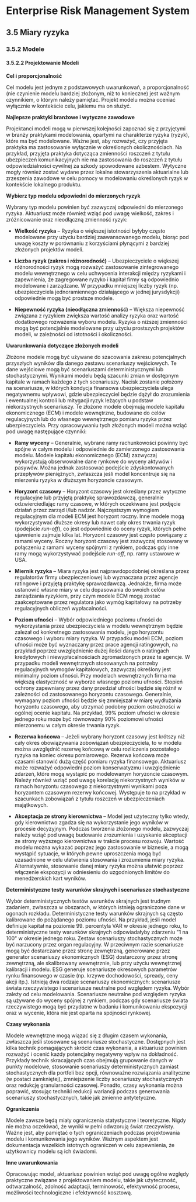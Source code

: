 # Enterprise Risk Management System

## 3.5 Miary ryzyka

### 3.5.2 Modele

#### 3.5.2.2 Projektowanie Modeli

**Cel i proporcjonalność**

Cel modelu jest jednym z podstawowych uwarunkowań, a proporcjonalność (nie czynienie modelu bardziej złożonym, niż to konieczne) jest ważnym czynnikiem, o którym należy pamiętać. Projekt modelu można oceniać wyłącznie w kontekście celu, jakiemu ma on służyć.

**Najlepsze praktyki branżowe i wytyczne zawodowe**

Projektanci modeli mogą w pierwszej kolejności zapoznać się z przyjętymi w branży praktykami modelowania, opartymi na charakterze ryzyka (ryzyk), które ma być modelowane. Ważne jest, aby rozważyć, czy przyjęta praktyka ma zastosowanie wyłącznie w określonych okolicznościach. Na przykład, przyjęta praktyka dotycząca zmienności roszczeń z tytułu ubezpieczeń komunikacyjnych nie ma zastosowania do roszczeń z tytułu odpowiedzialności cywilnej za szkody spowodowane azbestem. Wytyczne mogły również zostać wydane przez lokalne stowarzyszenia aktuarialne lub zrzeszenia zawodowe w celu pomocy w modelowaniu określonych ryzyk w kontekście lokalnego produktu.

**Wybierz typ modelu odpowiedni do mierzonych ryzyk**

Wybrany typ modelu powinien być zazwyczaj odpowiedni do mierzonego ryzyka. Aktuariusz może również wziąć pod uwagę wielkość, zakres i zróżnicowanie oraz nieodłączną zmienność ryzyk:

* **Wielkość ryzyka** – Ryzyka o większej istotności byłyby często modelowane przy użyciu bardziej zaawansowanego modelu, biorąc pod uwagę koszty w porównaniu z korzyściami płynącymi z bardziej złożonych projektów modeli.

* **Liczba ryzyk (zakres i różnorodność)** – Ubezpieczyciele o większej różnorodności ryzyk mogą rozważyć zastosowanie zintegrowanego modelu wewnętrznego w celu uchwycenia interakcji między ryzykami i zapewnienia, że zagregowane ryzyko i kapitał firmy są odpowiednio modelowane i zarządzane. W przypadku mniejszej liczby ryzyk (np. ubezpieczyciela jednoramiennego działającego w jednej jurysdykcji) odpowiednie mogą być prostsze modele.

* **Niepewność ryzyka (nieodłączna zmienność)** – Większa niepewność związana z ryzykiem zwiększa wartość analizy ryzyka oraz wartość dodatkowego rozważenia wyboru modelu. Ryzyka o niższej zmienności mogą być potencjalnie modelowane przy użyciu prostszych projektów modeli, w zależności od istotności i okoliczności.

**Uwarunkowania dotyczące złożonych modeli**

Złożone modele mogą być używane do szacowania zakresu potencjalnych przyszłych wyników dla danego zestawu scenariuszy wejściowych. Te dane wejściowe mogą być scenariuszami deterministycznymi lub stochastycznymi. Wynikami modelu będą szacunki zmian w dostępnym kapitale w ramach każdego z tych scenariuszy. Nacisk zostanie położony na scenariusze, w których kondycja finansowa ubezpieczyciela ulega negatywnemu wpływowi, gdzie ubezpieczyciel będzie dążył do zrozumienia i ewentualnej kontroli lub mitygacji ryzyk leżących u podstaw niekorzystnych scenariuszy. Te złożone modele obejmują modele kapitału ekonomicznego (ECM) i modele wewnętrzne, budowane do celów regulacyjnych lub do własnego wewnętrznego pomiaru ryzyka przez ubezpieczyciela. Przy opracowywaniu tych złożonych modeli można wziąć pod uwagę następujące czynniki:

* **Ramy wyceny** – Generalnie, wybrane ramy rachunkowości powinny być spójne w całym modelu i odpowiednie do zamierzonego zastosowania modelu. Modele kapitału ekonomicznego (ECM) zazwyczaj wykorzystują obserwowalne dane rynkowe do wyceny aktywów i pasywów. Można jednak zastosować podejście zdyskontowanych przepływów pieniężnych, zwłaszcza jeśli model koncentruje się na mierzeniu ryzyka w dłuższym horyzoncie czasowym.

* **Horyzont czasowy** – Horyzont czasowy jest określany przez wytyczne regulacyjne lub przyjętą praktykę sprawozdawczą, generalnie odzwierciedlając ramy czasowe, w których oczekiwane jest podjęcie działań przez zarząd i/lub nadzór. Najczęstszym wymogiem regulacyjnym dla modeli ECM jest horyzont roczny. Inne modele mogą wykorzystywać dłuższe okresy lub nawet cały okres trwania ryzyk (podejście *run-off*), co jest odpowiednie do oceny ryzyk, których pełne ujawnienie zajmuje kilka lat. Horyzont czasowy jest często powiązany z ramami wyceny. Roczny horyzont czasowy jest zazwyczaj stosowany w połączeniu z ramami wyceny spójnymi z rynkiem, podczas gdy inne ramy mogą wykorzystywać podejście *run-off*, np. ramy ustawowe w USA.

* **Miernik ryzyka** – Miara ryzyka jest najprawdopodobniej określana przez regulatorów firmy ubezpieczeniowej lub wyznaczana przez agencje ratingowe i przyjętą praktykę sprawozdawczą. Jednakże, firma może ustanowić własne miary w celu dopasowania do swoich celów zarządzania ryzykiem, przy czym modele ECM mogą zostać zaakceptowane przez regulatora jako wymóg kapitałowy na potrzeby regulacyjnych obliczeń wypłacalności.

* **Poziom ufności** – Wybór odpowiedniego poziomu ufności do wykorzystania przez ubezpieczyciela w modelu wewnętrznym będzie zależał od konkretnego zastosowania modelu, jego horyzontu czasowego i wyboru miary ryzyka. W przypadku modeli ECM, poziom ufności może być wyznaczany przez prace agencji ratingowych, na przykład poprzez uwzględnienie dużej ilości danych o ratingach kredytowych i niewypłacalnościach zgromadzonych przez te agencje. W przypadku modeli wewnętrznych stosowanych na potrzeby regulacyjnych wymogów kapitałowych, zazwyczaj określony jest minimalny poziom ufności. Przy modelach wewnętrznych firma ma większą elastyczność w wyborze własnego poziomu ufności. Stopień ochrony zapewniany przez dany przedział ufności będzie się różnił w zależności od zastosowanego horyzontu czasowego. Generalnie, wymagany poziom ufności będzie się zmniejszał w miarę wydłużania horyzontu czasowego, aby utrzymać podobny poziom ostrożności w ogólnej ocenie kapitału. Na przykład, 99% poziom ufności w okresie jednego roku może być równoważny 90% poziomowi ufności mierzonemu w całym okresie trwania ryzyk.

* **Rezerwa końcowa** – Jeżeli wybrany horyzont czasowy jest krótszy niż cały okres obowiązywania zobowiązań ubezpieczyciela, to w modelu można uwzględnić rezerwę końcową w celu rozliczenia pozostałego ryzyka na koniec okresu pomiarowego. Rezerwa końcowa może czasami stanowić dużą część pomiaru ryzyka finansowego. Aktuariusz może rozważyć odpowiedni poziom konserwatyzmu i uwzględnienie zdarzeń, które mogą wystąpić po modelowanym horyzoncie czasowym. Należy również wziąć pod uwagę korelację niekorzystnych wyników w ramach horyzontu czasowego z niekorzystnymi wynikami poza horyzontem czasowym rezerwy końcowej. Występuje to na przykład w szacunkach zobowiązań z tytułu roszczeń w ubezpieczeniach majątkowych.

* **Akceptacja ze strony kierownictwa** – Model jest użyteczny tylko wtedy, gdy kierownictwo zgadza się na wykorzystanie jego wyników w procesie decyzyjnym. Podczas tworzenia złożonego modelu, zazwyczaj należy wziąć pod uwagę budowanie zrozumienia i uzyskanie akceptacji ze strony wyższego kierownictwa w trakcie procesu rozwoju. Wartość modelu można wykazać poprzez jego zastosowanie w biznesie, a mogą wystąpić sytuacje, w których pewne uproszczenia mogą być uzasadnione w celu ułatwienia stosowania i zrozumienia miary ryzyka. Alternatywnie, stosowanie danej miary ryzyka można ułatwić poprzez włączenie ekspozycji w odniesieniu do uzgodnionych limitów do menedżerskich kart wyników.

**Deterministyczne testy warunków skrajnych i scenariusze stochastyczne**

Wybór deterministycznych testów warunków skrajnych jest trudnym zadaniem, zwłaszcza w obszarach, w których istnieją ograniczone dane w ogonach rozkładu. Deterministyczne testy warunków skrajnych są często kalibrowane do pożądanego poziomu ufności. Na przykład, jeśli model definiuje kapitał na poziomie 99. percentyla VAR w okresie jednego roku, to deterministyczne testy warunków skrajnych odpowiadałyby zdarzeniu "1 na 100" w okresie jednego roku. Zestaw scenariuszy stochastycznych może być narzucony przez organ regulacyjny. W przeciwnym razie scenariusze mogą być dostarczane przez stronę zewnętrzną, generowane przez generator scenariuszy ekonomicznych (ESG) dostarczony przez stronę zewnętrzną, ale skalibrowany wewnętrznie, lub przy użyciu wewnętrznej kalibracji i modelu. ESG generuje scenariusze okresowych parametrów rynku finansowego w czasie (np. krzywe dochodowości, spready, ceny akcji itp.). Istnieją dwa rodzaje scenariuszy ekonomicznych: scenariusze świata rzeczywistego i scenariusze neutralne pod względem ryzyka. Wybór zależy od celu modelowania. Scenariusze neutralne pod względem ryzyka są używane do wyceny spójnej z rynkiem, podczas gdy scenariusze świata rzeczywistego mogą być przydatne w badaniu i komunikowaniu ekspozycji oraz w wycenie, która nie jest oparta na spójności rynkowej.

**Czasy wykonania**

Modele wewnętrzne mogą wiązać się z długim czasem wykonania, zwłaszcza jeśli stosowane są scenariusze stochastyczne. Dostępnych jest kilka technik pomagających skrócić czas wykonania, a aktuariusz powinien rozważyć i ocenić każdy potencjalny negatywny wpływ na dokładność. Przykłady technik skracających czas obejmują grupowanie danych w punkty modelowe, stosowanie scenariuszy deterministycznych zamiast stochastycznych dla portfeli bez opcji, równoważne rozwiązania analityczne (w postaci zamkniętej), zmniejszenie liczby scenariuszy stochastycznych oraz redukcję granularności czasowej. Ponadto, czasy wykonania można poprawić, stosując techniki redukcji wariancji podczas generowania scenariuszy stochastycznych, takie jak zmienne antytetyczne.

**Ograniczenia**

Modele zawsze będą miały ograniczenia statystyczne i teoretyczne. Nigdy nie można oczekiwać, że wyniki w pełni odwzorują świat rzeczywisty. Ważne jest, aby pamiętać o tych ograniczeniach podczas projektowania modelu i komunikowania jego wyników. Ważnym aspektem jest dokumentacja wszelkich istotnych ograniczeń w celu zapewnienia, że użytkownicy modelu są ich świadomi.

**Inne uwarunkowania**

Opracowując model, aktuariusz powinien wziąć pod uwagę ogólne względy praktyczne związane z projektowaniem modelu, takie jak użyteczność, odtwarzalność, zdolność adaptacji, terminowość, efektywność procesu, możliwości technologiczne i efektywność kosztową.